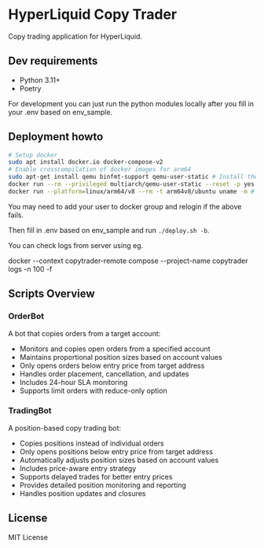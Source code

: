 # HyperLiquid Copy Trader

Copy trading application for HyperLiquid.

## Dev requirements
- Python 3.11+
- Poetry

For development you can just run the python modules locally after you fill in your .env based on env_sample.

## Deployment howto

```bash
# Setup docker
sudo apt install docker.io docker-compose-v2
# Enable crosscompilation of docker images for arm64
sudo apt-get install qemu binfmt-support qemu-user-static # Install the qemu packages
docker run --rm --privileged multiarch/qemu-user-static --reset -p yes # This step will execute the registering scripts
docker run --platform=linux/arm64/v8 --rm -t arm64v8/ubuntu uname -m # Testing the emulation environment
```
You may need to add your user to docker group and relogin if the above fails.

Then fill in .env based on env_sample and run `./deploy.sh -b`.

You can check logs from server using eg.

   docker --context copytrader-remote compose --project-name copytrader logs -n 100 -f
 
## Scripts Overview

### OrderBot
A bot that copies orders from a target account:
- Monitors and copies open orders from a specified account
- Maintains proportional position sizes based on account values
- Only opens orders below entry price from target address
- Handles order placement, cancellation, and updates
- Includes 24-hour SLA monitoring
- Supports limit orders with reduce-only option

### TradingBot 
A position-based copy trading bot:
- Copies positions instead of individual orders
- Only opens positions below entry price from target address
- Automatically adjusts position sizes based on account values
- Includes price-aware entry strategy
- Supports delayed trades for better entry prices
- Provides detailed position monitoring and reporting
- Handles position updates and closures

## License
MIT License
